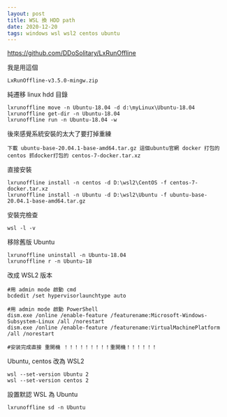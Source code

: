 ```yaml
---
layout: post
title: WSL 換 HDD path
date: 2020-12-20
tags: windows wsl wsl2 centos ubuntu
---
```


https://github.com/DDoSolitary/LxRunOffline

我是用這個 
```
LxRunOffline-v3.5.0-mingw.zip
```

純遷移 linux hdd 目錄
```
lxrunoffline move -n Ubuntu-18.04 -d d:\myLinux\Ubuntu-18.04
lxrunoffline get-dir -n Ubuntu-18.04
lxrunoffline run -n Ubuntu-18.04 -w
```

後來感覺系統安裝的太大了要打掉重練
```
下載 ubuntu-base-20.04.1-base-amd64.tar.gz 這個ubuntu官網 docker 打包的
centos 抓docker打包的 centos-7-docker.tar.xz
```

直接安裝
```
lxrunoffline install -n centos -d D:\wsl2\CentOS -f centos-7-docker.tar.xz
lxrunoffline install -n Ubuntu -d D:\wsl2\Ubuntu -f ubuntu-base-20.04.1-base-amd64.tar.gz
```

安裝完檢查
```
wsl -l -v
```

移除舊版 Ubuntu
```
lxrunoffline uninstall -n Ubuntu-18.04
lxrunoffline r -n Ubuntu-18
```

改成 WSL2 版本
```
#用 admin mode 啟動 cmd
bcdedit /set hypervisorlaunchtype auto

#用 admin mode 啟動 PowerShell
dism.exe /online /enable-feature /featurename:Microsoft-Windows-Subsystem-Linux /all /norestart
dism.exe /online /enable-feature /featurename:VirtualMachinePlatform /all /norestart

#安装完成直接 重開機 ！！！！！！！！！重開機！！！！！！
```

Ubuntu, centos 改為  WSL2
```
wsl --set-version Ubuntu 2
wsl --set-version centos 2
```

設置默認 WSL 為 Ubuntu
```
lxrunoffline sd -n Ubuntu
```
